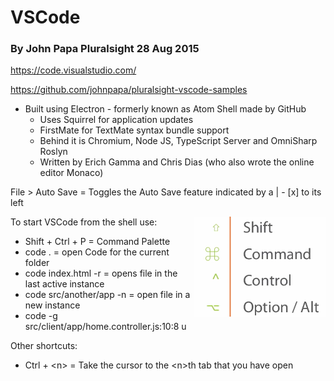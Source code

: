 # VSCode
### By John Papa Pluralsight 28 Aug 2015

https://code.visualstudio.com/

https://github.com/johnpapa/pluralsight-vscode-samples

- Built using Electron - formerly known as Atom Shell made by GitHub
    - Uses Squirrel for application updates
    - FirstMate for TextMate syntax bundle support
    - Behind it is Chromium, Node JS, TypeScript Server and OmniSharp Roslyn
    - Written by Erich Gamma and Chris Dias (who also wrote the online editor Monaco)

File > Auto Save = Toggles the Auto Save feature indicated by a | - [x] to its left


<img style="float: right;" src="./images/CommandKeys.png">

To start VSCode from the shell use:

- Shift + Ctrl + P = Command Palette 
- code . = open Code for the current folder
- code index.html -r = opens file in the last active instance
- code src/another/app -n = open file in a new instance
- code -g src/client/app/home.controller.js:10:8 u

Other shortcuts:

- Ctrl + \<n> = Take the cursor to the \<n>th tab that you have open
